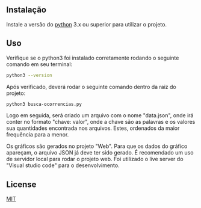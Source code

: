 ## Instalação

Instale a versão do [python](https://www.python.org/downloads/) 3.x ou superior para utilizar o projeto.

## Uso

Verifique se o python3 foi instalado corretamente rodando o seguinte comando em seu terminal:

```bash
python3 --version
```

Após verificado, deverá rodar o seguinte comando dentro da raiz do projeto:

```bash
python3 busca-ocorrencias.py
```

Logo em seguida, será criado um arquivo com o nome "data.json", onde irá conter no formato "chave: valor", onde a chave são as palavras e os valores sua quantidades encontrada nos arquivos. Estes, ordenados da maior frequência para a menor.

Os gráficos são gerados no projeto "Web". Para que os dados do gráfico apareçam, o arquivo JSON já deve ter sido gerado. É recomendado um uso de servidor local para rodar o projeto web. Foi utilizado o live server do "Visual studio code" para o desenvolvimento.

## License
[MIT](https://choosealicense.com/licenses/mit/)